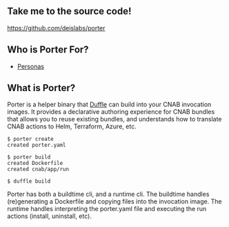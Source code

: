 ## Take me to the source code!
<https://github.com/deislabs/porter>

## Who is Porter For?
* [Personas](/personas)

## What is Porter?

Porter is a helper binary that [Duffle](https://github.com/deis/duffle) can build
into your CNAB invocation images. It provides a declarative authoring experience
for CNAB bundles that allows you to reuse existing bundles, and understands how to
translate CNAB actions to Helm, Terraform, Azure, etc.

```console
$ porter create
created porter.yaml

$ porter build
created Dockerfile
created cnab/app/run

$ duffle build
```

Porter has both a buildtime cli, and a runtime cli. The buildtime handles (re)generating
a Dockerfile and copying files into the invocation image. The runtime handles
interpreting the porter.yaml file and executing the run actions (install, uninstall, etc).
